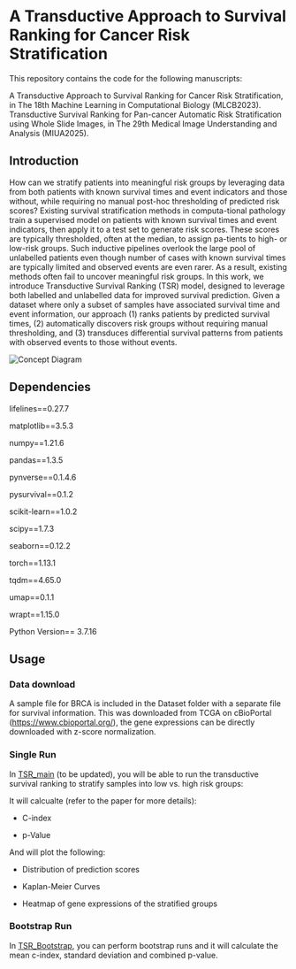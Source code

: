# A Transductive Approach to Survival Ranking for Cancer Risk Stratification


This repository contains the code for the following manuscripts:

A Transductive Approach to Survival Ranking for Cancer Risk Stratification, in The 18th Machine Learning in Computational Biology (MLCB2023).
Transductive Survival Ranking for Pan-cancer Automatic Risk Stratification using Whole Slide Images, in The 29th Medical Image Understanding and Analysis (MIUA2025).


## Introduction
How can we stratify patients into meaningful risk groups by leveraging data from both patients with known survival times and event indicators and those without, while requiring no manual post-hoc thresholding of predicted risk scores? Existing survival stratification methods in computa-tional pathology train a supervised model on patients with known survival times and event indicators, then apply it to a test set to generate risk scores. These scores are typically thresholded, often at the median, to assign pa-tients to high- or low-risk groups. Such inductive pipelines overlook the large pool of unlabelled patients even though number of cases with known survival times are typically limited and observed events are even rarer. As a result, existing methods often fail to uncover meaningful risk groups. In this work, we introduce Transductive Survival Ranking (TSR) model, designed to leverage both labelled and unlabelled data for improved survival prediction. Given a dataset where only a subset of samples have associated survival time and event information, our approach (1) ranks patients by predicted survival times, (2) automatically discovers risk groups without requiring manual thresholding, and (3) transduces differential survival patterns from patients with observed events to those without events. 

<img src="TSR_overview.png" alt="Concept Diagram"/>

## Dependencies

lifelines==0.27.7 

matplotlib==3.5.3

numpy==1.21.6

pandas==1.3.5

pynverse==0.1.4.6

pysurvival==0.1.2

scikit-learn==1.0.2

scipy==1.7.3

seaborn==0.12.2

torch==1.13.1

tqdm==4.65.0

umap==0.1.1

wrapt==1.15.0

Python Version== 3.7.16

## Usage
### Data download
A sample file for BRCA is included in the Dataset folder with a separate file for survival information.
This was downloaded from TCGA on cBioPortal (https://www.cbioportal.org/), the gene expressions can be directly downloaded with z-score normalization.

### Single Run
In [TSR_main](TSR_main.py) (to be updated), you will be able to run the transductive survival ranking to stratify samples into low vs. high risk groups:

It will calcualte (refer to the paper for more details):

- C-index

- p-Value

And will plot the following:

- Distribution of prediction scores

- Kaplan-Meier Curves

- Heatmap of gene expressions of the stratified groups

### Bootstrap Run
In [TSR_Bootstrap](TSR_BootstrapRun.py), you can perform bootstrap runs and it will calculate the mean c-index, standard deviation and combined p-value.




